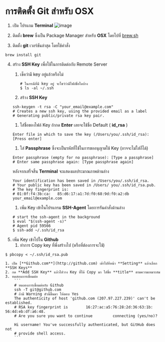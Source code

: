 # การติดตั้ง Git สำหรับ OSX

1. เปิด โปรแกม **Terminal**
![image](http://i.imgur.com/3xZWL5Q.png)

2. ติดตั้ง **brew** ซึ่งเป็น Package Manager สำหรับ **OSX** โดยไปที่ [brew.sh](http://brew.sh)
3. ติดตั้ง **git** เวอร์ชันล่าสุด โดยใช้คำสั่ง 
```
brew install git
```
4. สร้าง **SSH Key** เพื่อใช้ในการติดต่อกับ Remote Server
	1. เช็คว่ามี key อยู่แล้วหรือไม่
	
		```
		# ในกรณีที่มี key อยู่ จะโชว์ว่ามีไฟล์ชื่อใดบ้าง
		$ ls -al ~/.ssh
		```
	1. สร้าง **SSH Key**
	```
	ssh-keygen -t rsa -C "your_email@example.com"
	# Creates a new ssh key, using the provided email as a label
	# Generating public/private rsa key pair.
	```
	1. ใส่ชื่อของไฟล์ Key ถ้ากด **Enter** เลยจะใช้ชื่อ Default ( **id_rsa** )
	```
	Enter file in which to save the key (/Users/you/.ssh/id_rsa): [Press enter]
	```
	1. ใส่ **Passphrase** ซึ่งจะเป็นรหัสที่ใช้ในการขออนุญาตใช้ Key (อาจจะไม่ใส่ก็ได้)
	```
	Enter passphrase (empty for no passphrase): [Type a passphrase]
	# Enter same passphrase again: [Type passphrase again]
	```
	หลังจากเสร็จสิ้น **Terminal** จะแสดงผลประมาณภาพด้านล่าง
	```
	Your identification has been saved in /Users/you/.ssh/id_rsa.
	# Your public key has been saved in /Users/	you/.ssh/id_rsa.pub.
	# The key fingerprint is:
	# 01:0f:f4:3b:ca:	85:d6:17:a1:7d:f0:68:9d:f0:a2:db 	your_email@example.com

	```
	1. เพิ่ม Key เข้าในโปรแกรม **SSH-Agent** โดยการรันคำสั่งด้านล่าง
	```
	# start the ssh-agent in the background
	$ eval "$(ssh-agent -s)"
	# Agent pid 59566
	$ ssh-add ~/.ssh/id_rsa
	```
3. เพิ่ม Key เข้าไปใน **Github**
	1. ทำการ Copy key ที่พึ่งสร้างไป (หรือที่ต้องการจะใช้)
```
$ pbcopy < ~/.ssh/id_rsa.pub
``` 
	1. เปิด [**Github.com**](http://github.com) เข้าไปที่หน้า **Setting** แล้วเลือก **SSH Keys**
	2. กด **Add SSH Key** แล้วใส่วาง Key ที่ได้ Copy มา ใส่ชื่อ **title** ตามความเหมาะสม
	3. ทดสอบการเชื่อมต่อ
		```
		# ทดลองการเชื่อมต่อกับ Github
		ssh -T git@github.com
		# ถ้ามี Warning ตัวนี้ขึ้นมา ให้ตอบ Yes
		The authenticity of host 'github.com (207.97.227.239)' can't be established.
		# RSA key fingerprint is 		16:27:ac:a5:76:28:2d:36:63:1b:		56:4d:eb:df:a6:48.
		# Are you sure you want to continue 		connecting (yes/no)?

		Hi username! You've successfully authenticated, but GitHub does not
		# provide shell access.
		```
